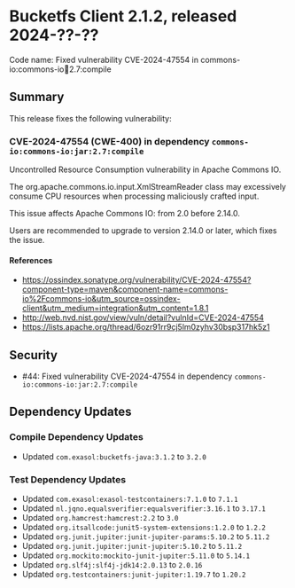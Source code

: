 # Bucketfs Client 2.1.2, released 2024-??-??

Code name: Fixed vulnerability CVE-2024-47554 in commons-io:commons-io:jar:2.7:compile

## Summary

This release fixes the following vulnerability:

### CVE-2024-47554 (CWE-400) in dependency `commons-io:commons-io:jar:2.7:compile`
Uncontrolled Resource Consumption vulnerability in Apache Commons IO.

The org.apache.commons.io.input.XmlStreamReader class may excessively consume CPU resources when processing maliciously crafted input.

This issue affects Apache Commons IO: from 2.0 before 2.14.0.

Users are recommended to upgrade to version 2.14.0 or later, which fixes the issue.
#### References
* https://ossindex.sonatype.org/vulnerability/CVE-2024-47554?component-type=maven&component-name=commons-io%2Fcommons-io&utm_source=ossindex-client&utm_medium=integration&utm_content=1.8.1
* http://web.nvd.nist.gov/view/vuln/detail?vulnId=CVE-2024-47554
* https://lists.apache.org/thread/6ozr91rr9cj5lm0zyhv30bsp317hk5z1

## Security

* #44: Fixed vulnerability CVE-2024-47554 in dependency `commons-io:commons-io:jar:2.7:compile`

## Dependency Updates

### Compile Dependency Updates

* Updated `com.exasol:bucketfs-java:3.1.2` to `3.2.0`

### Test Dependency Updates

* Updated `com.exasol:exasol-testcontainers:7.1.0` to `7.1.1`
* Updated `nl.jqno.equalsverifier:equalsverifier:3.16.1` to `3.17.1`
* Updated `org.hamcrest:hamcrest:2.2` to `3.0`
* Updated `org.itsallcode:junit5-system-extensions:1.2.0` to `1.2.2`
* Updated `org.junit.jupiter:junit-jupiter-params:5.10.2` to `5.11.2`
* Updated `org.junit.jupiter:junit-jupiter:5.10.2` to `5.11.2`
* Updated `org.mockito:mockito-junit-jupiter:5.11.0` to `5.14.1`
* Updated `org.slf4j:slf4j-jdk14:2.0.13` to `2.0.16`
* Updated `org.testcontainers:junit-jupiter:1.19.7` to `1.20.2`
